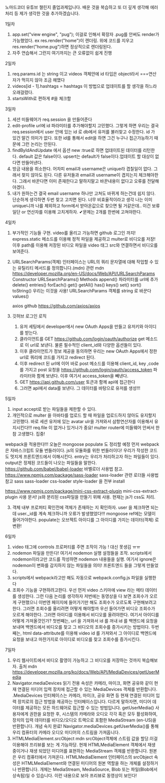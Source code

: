 노마드코더 유튜브 챌린지 졸업과제입니다. 배운 것을 복습하고 또 더 깊게 생각해 에러처리 등 제가 생각한 것을 추가하겠습니다.

1일차

1. app.set("view engine", "pug"); 이걸로 인해서 확장자 .pug를 안써도 render가 가능했었다.
   ex res.render("home")이 렌더링. 위에 코드를 지우고 res.render("home.pug")하면 정상적으로 렌더링된다.
2. 자주 연습해서 그런지 여기까지는 큰 오류없이 쉽게 진행

2일차

1. req.params.id 는 string 이고 videos 객체안에 id 타입은 object라서 ===연산자가 먹히지 않아 조금 헤맸다
2. videos[id - 1].hashtags = hashtags 이 방법으로 업데이트를 할 생각을 하느라 오래걸렸다.
3. startsWith로 편하게 #을 체크함

3일차

1. 세션 미들웨어가 req.session 을 만들어준다
2. edit-profile url에 id 파라미터를 추가해야할지 고민했다. 그렇게 하면 우리는 결국 req.session에서 user 안에 있는 id 로 db에서 유저를 불러찾고 수정한다.
   id 가 있건 말건 의미가 없다. 또한 id를 통해서 edit을 하면 그건 누구나 접근가능하기 때문에 그런 논리는 안된다.
3. findByIdAndUpdate 에서 옵션 new :true로 하면 업데이트된 데이터를 리턴한다. default 값은 false이다. upsert는 default가 false이다.업데이트 할 대상이 없다면 만들어낸다.
4. 방금 내용을 취소한다. 어차피 email과 username은 unique라 겹칠일이 없다. 그래서 찾지 않아도 된다. 다른 유저들과
   email과 username이 겹치는지 체크해야한다. 그래서 바꾼다면 이미 존재한다고 말하지말고 바꾼내용이 없다고 오류를 전달해야겠다.
5. 내가 원하는건 결국 email username 하나만 고쳐도 바뀌게 하는건데 쉽지 않다. 단순하게 생각하면 두번 찾고 고치면 된다. 너무 비효율적이라고 생각
   나는 이미 unique니까 나를 제외하고 form에서 받아온값으로 찾으면 될 거같은데.. 이건 보류 일단 or 연산자를 이용해 고치게하자.
   ✔문제는 2개를 한번에 고쳐야한다.

4일차

1. 부가적인 기능들 구현. video를 올리고 가능하면 github 로그인 까지!
   express.static 메소드를 이용해 정적 파일을 제공하고 multer로 비디오를 저장! 이후 path를 이용해 저장된 비디오 파일을 video 태그 src와 연결하면서 비디오를 보여준다.

2. URLSearchParams(객체) 인터페이스는 URL의 쿼리 문자열에 대해 작업할 수 있는 유틸리티 메서드를 정의합니다.(mdn)
   관련 mdn https://developer.mozilla.org/en-US/docs/Web/API/URLSearchParams
   Constructor URLSearchParams()
   Methods
   append() 파라미터를 url에 추가
   delete()
   entries()
   forEach()
   get()
   getAll()
   has()
   keys()
   set()
   sort()
   toString() 우리는 이것을 사용! URLSearchParams 객체를 string 로 바꾼다
   values()

   axios github https://github.com/axios/axios

3. 깃허브 로그인 로직
   1. 유저 세팅에서 developer에서 new OAuth Apps을 만들고 유저키와 아이디를 받는다.
   2. 클라이언트를 GET https://github.com/login/oauth/authorize get 메소드로 이 url로 보낸다. 물론 필수적인 client_id와 다양한 옵션들이 있다.
   3. 이후 클라이언트가 정보 제공을 동의하면 우리는 new OAuth Apps에서 정한 url로 쿼리에 코드를 가지고 redirect 된다.
   4. 이후 redirect 된 url에 이어 바로 post 메소드를 이용해 client_id, key ,code를 가지고 post 요청을 https://github.com/login/oauth/access_token 파라미터와 함께 보낸다. 이후 여기서 access_token을 빼낸다.
   5. GET https://api.github.com/user 토큰과 함께 api에 접근한다
   6. 그러면 api에서 data를 보낸다. 그 데이터를 바탕으로 유저를 생성!!!

5일차

1. input accept로 받는 파일들을 제한할 수 있다.
2. 개인적으로 multer 을 아바타를 업로드 할 때 파일을 업로드하지 않아도 유지할지 고민했다. 바로 세션 유저에 있는 avatar ulr을 가져와서 삼항연산자를 이용해서 유지시킨다!!! req.file 이 없거나 있거나가 중요! multer router에 미들웨어 안써서 한참 고생했다. 집중!

webpack을 적용한다!!! 오늘은 mongoose populate 도 정리할 예정
먼저 webpack은 자바스크립트 모듈 번들러이다. js의 모듈화를 위한 번들러이다! 우리가 작성한 코드도 멋지게 프론트엔드에서 이해시킨다.
entry는 우리가 처리하고자 하는 파일들이 있다.  
output은 정제된 코드들이 나오는 파일들을 말한다.
https://github.com/babel/babel-loader 바벨로더 사용법 참고.
https://www.npmjs.com/package/sass-loader sass-loader 관련 로더들 사용법 참고
sass sass-loader css-loader style-loader 을 전부 install

https://www.npmjs.com/package/mini-css-extract-plugin mini-css-extract-plugin 사용 문서! js와 분리된 css파일을 만들기 위해 사용.
현재는 js가 css도 처리.

3. 객체 내부 프로퍼티 확인전에 객체가 존재하는 지 확인하자. user 을 체크하면 되는데 user.\_id를 계속 체크하니까 오류가 발생했었다!!!
   mongoose ref에는 모델이 들어가야한다. populate는 오브젝트 아이디를 그 아이디를 가지는 데이터(객체) 로 변환!

6일차

1. video 태그에 controls 프로퍼티를 주면 조작이 가능 ! 대신 못생김 ㅠㅠ
2. nodemon 파일을 만든다! 여기서 nodemon 실행 설정들을 조작. scripts에서 nodemon이라고만 코드를 작성하면 nodemon 내용들을 실행.
   여기서 ignore은 nodemon이 변화를 감지하지 않는 파일들을 의미! 프론트엔드 들을 그렇게 만들었다.
3. scripts에서 webpack라고만 해도 자동으로 webpack.config.js 파일을 실행한다
4. 조회수 기능을 구현하려고한다. 우선 먼저 video 스키마에 view 라는 메타 데이터를 생성한다. 그런 다음 논리를 생각하자
   저번에는 동영상을 다 보면 조회수가 오르게 구현했으니 이번엔 페이지에 들어가기만 해도 조회수가 오르도록 구현해보려고한다. 그러면 조회수를 올리려면 어떻게 해야할까 우선 들어가면 비디오 조회수가 오르게 해야한다. 그러면 아이디를 이용해서 비디오를 올려야한다. 여기서 아이디를 어떻게 가져올것인가?
   첫번째는, url 을 가져와서 id 를 꺼내 id 를 백엔드에 요청을 보내며 백엔드에서 비디오를 찾고 그 비디오의 조회수를 증가시키는 방법이다.
   두번째는, html data-attribute를 이용해 video id 를 가져와서 그 아이디로 백엔드에 요청을 보내고 마찬가지로 아이디로 비디오를 찾고 조회수를 증가시킨다.

7일차

1. 우리 웹사이트에서 비디오 촬영이 가능하고 그 비디오를 저장하는 것까지 복습해보자.
   출처 mdn https://developer.mozilla.org/ko/docs/Web/API/MediaDevices/getUserMedia
2. Navigator.mediaDevices 읽기 전용 속성은 카메라, 마이크, 화면 공유와 같이 현재 연결된 미디어 입력 장치에 접근할 수 있는 MediaDevices 객체를 반환합니다.
   .MediaDevices 인터페이스는 카메라, 마이크, 공유 화면 등 현재 연결된 미디어 입력 장치로의 접근 방법을 제공하는 인터페이스입니다. 다르게 말하자면, 미디어 데이터를 제공하는 모든 하드웨어로 접근할 수 있는 방법입니다.
   getUserMedia()
   사용자에게 권한을 요청한 후, 시스템의 카메라와 오디오 각각 혹은 모두 활성화하여, 장치의 입력 데이터를 비디오/오디오 트랙으로 포함한 MediaStream (en-US)을 반환합니다.
   개념 숙지 완료! Navigator.mediaDevices.getUserMedia()를 통해 우리 컴퓨터의 카메라 오디오 미디어의 스트림을 가져옵니다.
3. HTMLMediaElement.srcObject mdn
   srcObject객체에 스트림 값을 할당.이걸 이용해야 프리뷰를 보는 게 가능하당.
   현재 HTMLMediaElement 객체에서 재생 중이거나 재생 되었던 미디어를 표현하는 MediaStream 객체를 반환합니다. 원본은 우리 컴퓨터에서 가져온다.
   HTMLMediaElement 인터페이스의 srcObject 속성은 HTMLMediaElement와 연결된 미디어의 원본 역할을 하는 개체를 설정하거나 반환합니다. 개체는 MediaStream, MediaSource, Blob 또는 파일(Blob에서 상속됨)일 수 있습니다.
   이런 내용으로 보아 프리뷰로 동영상이 보인다!
